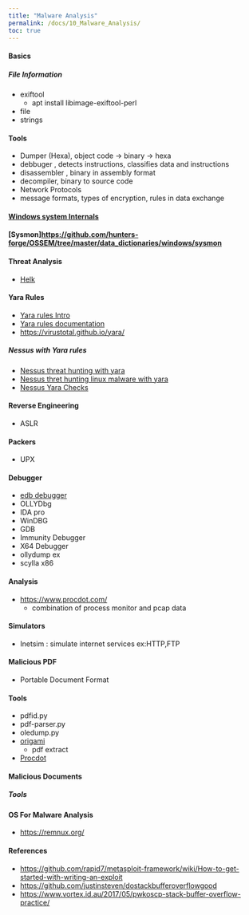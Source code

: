 ```yaml
---
title: "Malware Analysis"
permalink: /docs/10_Malware_Analysis/
toc: true
---
```


#### Basics

##### File Information
- exiftool
  - apt install libimage-exiftool-perl
- file
- strings

#### Tools 
  - Dumper (Hexa), object code -> binary -> hexa 
  - debbuger , detects instructions, classifies data and instructions
  - disassembler ,  binary in assembly format
  - decompiler, binary to source code
- Network Protocols
- message formats, types of encryption, rules in data exchange 

#### [Windows system Internals](https://docs.microsoft.com/en-us/sysinternals/downloads/)
#### [Sysmon]https://github.com/hunters-forge/OSSEM/tree/master/data_dictionaries/windows/sysmon

#### Threat Analysis
- [Helk](https://github.com/Cyb3rWard0g/HELK)

#### Yara Rules
- [Yara rules Intro](https://yararules.com/)
- [Yara rules documentation](https://yara.readthedocs.io/en/v3.4.0/index.html)
- https://virustotal.github.io/yara/
##### Nessus with Yara rules
- [Nessus threat hunting with yara](https://www.tenable.com/blog/threat-hunting-with-yara-and-nessus)
- [Nessus thret hunting linux malware with yara](https://www.tenable.com/blog/hunting-linux-malware-with-yara)
- [Nessus Yara Checks](https://community.tenable.com/s/article/Supported-Yara-Checks)

#### Reverse Engineering
- ASLR
#### Packers
- UPX
#### Debugger 
- [edb debugger](https://github.com/eteran/edb-debugger)
- OLLYDbg
- IDA pro
- WinDBG
- GDB
- Immunity Debugger
- X64 Debugger
- ollydump ex
- scylla x86

#### Analysis
- https://www.procdot.com/ 
  - combination of process monitor and pcap data

#### Simulators
- Inetsim : simulate internet services ex:HTTP,FTP 

#### Malicious PDF
- Portable Document Format
#### Tools 
- pdfid.py
- pdf-parser.py
- oledump.py
- [origami](https://github.com/gdelugre/origami)
  - pdf extract
- [Procdot](https://www.procdot.com/) 

#### Malicious Documents
##### Tools




#### OS For Malware Analysis
- https://remnux.org/
#### References
- https://github.com/rapid7/metasploit-framework/wiki/How-to-get-started-with-writing-an-exploit
- https://github.com/justinsteven/dostackbufferoverflowgood
- https://www.vortex.id.au/2017/05/pwkoscp-stack-buffer-overflow-practice/




